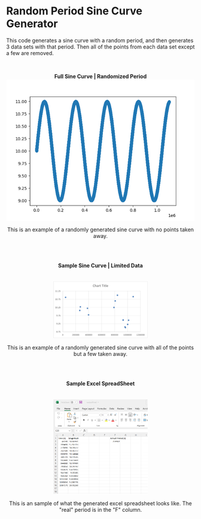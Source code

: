 # Random Period Sine Curve Generator
This code generates a sine curve with a random period, and then generates 3 data sets with that period. Then all of the points from each data set except a few are removed. 

<br>


<p align="center"> <b> Full Sine Curve | Randomized Period </b> 
  <br>
  <img src="FullCurve-ShowCase.png" alt="Full Curve Showcase" align="center">
  <p align="center"> This is an example of a randomly generated sine curve with no points taken away. </p>
</p> 

<br>
<br>

<p align="center"> <b> Sample Sine Curve | Limited Data</b> 
  <br>
  <br>
  <br>
  <img src="SineCurveShowCase.png" alt="Sample Sine Curve Showcase" width="50%" height="50%">
  <p align="center"> This is an example of a randomly generated sine curve with all of the points but a few taken away. </p>
</p>

<br>
<br>

<p align="center"> <b> Sample Excel SpreadSheet</b> 
  <br>
  <br>
  <br>
  <img src="ExcelShowCase.PNG" alt="Full Curve Showcase" width="50%" height="50%">
  <p align="center"> This is an sample of what the generated excel spreadsheet looks like. The "real" period is in the "F" column. </p>
</p> 
